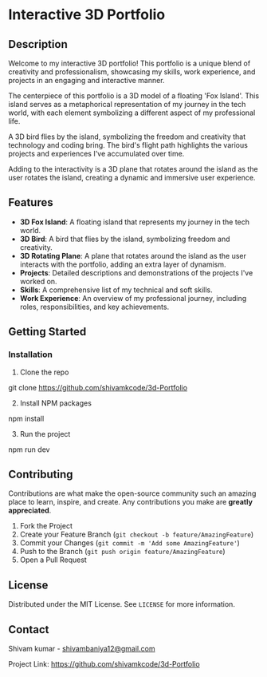 # Interactive 3D Portfolio

## Description

Welcome to my interactive 3D portfolio! This portfolio is a unique blend of creativity and professionalism, showcasing my skills, work experience, and projects in an engaging and interactive manner.

The centerpiece of this portfolio is a 3D model of a floating 'Fox Island'. This island serves as a metaphorical representation of my journey in the tech world, with each element symbolizing a different aspect of my professional life.

A 3D bird flies by the island, symbolizing the freedom and creativity that technology and coding bring. The bird's flight path highlights the various projects and experiences I've accumulated over time.

Adding to the interactivity is a 3D plane that rotates around the island as the user rotates the island, creating a dynamic and immersive user experience.

## Features

- **3D Fox Island**: A floating island that represents my journey in the tech world.
- **3D Bird**: A bird that flies by the island, symbolizing freedom and creativity.
- **3D Rotating Plane**: A plane that rotates around the island as the user interacts with the portfolio, adding an extra layer of dynamism.
- **Projects**: Detailed descriptions and demonstrations of the projects I've worked on.
- **Skills**: A comprehensive list of my technical and soft skills.
- **Work Experience**: An overview of my professional journey, including roles, responsibilities, and key achievements.

## Getting Started

### Installation

1. Clone the repo

git clone https://github.com/shivamkcode/3d-Portfolio

2. Install NPM packages

npm install

3. Run the project

npm run dev

## Contributing

Contributions are what make the open-source community such an amazing place to learn, inspire, and create. Any contributions you make are **greatly appreciated**.

1. Fork the Project
2. Create your Feature Branch (`git checkout -b feature/AmazingFeature`)
3. Commit your Changes (`git commit -m 'Add some AmazingFeature'`)
4. Push to the Branch (`git push origin feature/AmazingFeature`)
5. Open a Pull Request

## License

Distributed under the MIT License. See `LICENSE` for more information.

## Contact

Shivam kumar - shivambaniya12@gmail.com

Project Link: https://github.com/shivamkcode/3d-Portfolio
